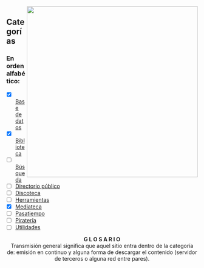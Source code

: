 <img src="https://i.imgur.com/4iRkjoR.png" align="right" width="450">

## Categorías
### En orden alfabético:

- [X] [Base de datos](notes/basededatos.md)
- [x] [Biblioteca](notes/biblioteca.md)
- [ ] [Búsqueda](notes/busqueda.md)
- [ ] [Directorio público](notes/directoriopublico.md)
- [ ] [Discoteca](notes/discoteca.md)
- [ ] [Herramientas](notes/herramienta.md)
- [x] [Mediateca](notes/mediateca.md)
- [ ] [Pasatiempo](notes/pasatiempo.md)
- [ ] [Piratería](notes/pirateria.md)
- [ ] [Utilidades](notes/utilidades.md)

<p align=center>
  <b>G L O S A R I O</b>
  <br>
  <a>Transmisión general significa que aquel sitio entra dentro de la categoría de: emisión en continuo y alguna forma de descargar el contenido (servidor de terceros o alguna red entre pares).</a>
  <br>
</p>

